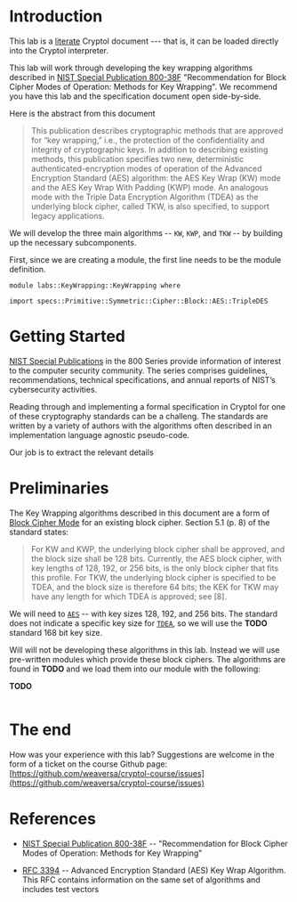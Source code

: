 # Introduction

This lab is a [literate](https://en.wikipedia.org/wiki/Literate_programming) 
Cryptol document --- that is, it can be loaded directly into the Cryptol
interpreter. 

This lab will work through developing the key wrapping algorithms
described in [NIST Special Publication 800-38F](https://csrc.nist.gov/publications/detail/sp/800-38f/final) "Recommendation for Block Cipher 
Modes of Operation: Methods for Key Wrapping". We recommend you
have this lab and the specification document open side-by-side.

Here is the abstract from this document

> This publication describes cryptographic methods that are approved for “key 
> wrapping,” i.e., the protection of the confidentiality and integrity of 
> cryptographic keys. In addition to describing existing methods, this 
> publication specifies two new, deterministic authenticated-encryption modes of
> operation of the Advanced Encryption Standard (AES) algorithm: the AES Key
> Wrap (KW) mode and the AES Key Wrap With Padding (KWP) mode. An analogous mode
> with the Triple Data Encryption Algorithm (TDEA) as the underlying block 
> cipher, called TKW, is also specified, to support legacy applications.

We will develop the three main algorithms -- `KW`, `KWP`, and `TKW` -- by 
building up the necessary subcomponents.

First, since we are creating a module, the first line needs to be the
module definition.

```
module labs::KeyWrapping::KeyWrapping where

import specs::Primitive::Symmetric::Cipher::Block::AES::TripleDES
```

# Getting Started

[NIST Special Publications](https://www.nist.gov/itl/publications-0/nist-special-publication-800-series-general-information) in the 800 Series provide 
information of interest to the computer security community. The series 
comprises guidelines, recommendations, technical specifications, and annual
reports of NIST’s cybersecurity activities.

Reading through and implementing a formal specification in Cryptol for one of 
these cryptography standards can be a challeng. The standards are written by
a variety of authors with the algorithms often described in an implementation language agnostic pseudo-code.

Our job is to extract the relevant details 




# Preliminaries

The Key Wrapping algorithms described in this document are a form of [Block Cipher Mode](https://en.wikipedia.org/wiki/Block_cipher_mode_of_operation) for an existing
block cipher. Section 5.1 (p. 8) of the standard states:

> For KW and KWP, the underlying block cipher shall be approved, and the block 
> size shall be 128 bits. Currently, the AES block cipher, with key lengths of 
> 128, 192, or 256 bits, is the only block cipher that fits this profile. For 
> TKW, the underlying block cipher is specified to be TDEA, and the block size 
> is therefore 64 bits; the KEK for TKW may have any length for which TDEA is
> approved; see [8].

We will need to   [`AES`](https://en.wikipedia.org/wiki/Advanced_Encryption_Standard) -- with key sizes 128, 192, and 256 bits. The 
standard does not indicate a specific key size for [`TDEA`](https://en.wikipedia.org/wiki/Triple_DES), so we will use the **TODO** standard 168 bit key size.

Will will not be developing these algorithms in this lab. Instead we will use
pre-written modules which provide these block ciphers. The algorithms are found
in **TODO** and we load them into our module with the following:

**TODO**
```

```

# The end

How was your experience with this lab? Suggestions are welcome in the form of a 
ticket on the course Github page: [https://github.com/weaversa/cryptol-course/issues](https://github.com/weaversa/cryptol-course/issues)

# References

* [NIST Special Publication 800-38F](https://csrc.nist.gov/publications/detail/sp/800-38f/final) -- "Recommendation for Block Cipher Modes of Operation: Methods for Key Wrapping"

* [RFC 3394](https://tools.ietf.org/html/rfc3394) -- Advanced Encryption Standard (AES) Key Wrap Algorithm. This RFC contains information on the same set of algorithms and includes test vectors
